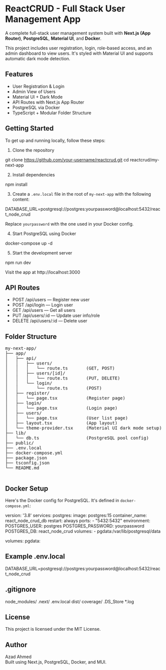 # ReactCRUD - Full Stack User Management App

A complete full-stack user management system built with **Next.js (App Router)**, **PostgreSQL**, **Material UI**, and **Docker**.

This project includes user registration, login, role-based access, and an admin dashboard to view users. It's styled with Material UI and supports automatic dark mode detection.

## Features

- User Registration & Login
- Admin View of Users
- Material UI + Dark Mode
- API Routes with Next.js App Router
- PostgreSQL via Docker
- TypeScript + Modular Folder Structure

## Getting Started

To get up and running locally, follow these steps:

1. Clone the repository

git clone https://github.com/your-username/reactcrud.git
cd reactcrud/my-next-app

2. Install dependencies

npm install

3. Create a `.env.local` file in the root of `my-next-app` with the following content:

DATABASE_URL=postgresql://postgres:yourpassword@localhost:5432/react_node_crud

Replace `yourpassword` with the one used in your Docker config.

4. Start PostgreSQL using Docker

docker-compose up -d

5. Start the development server

npm run dev

Visit the app at http://localhost:3000

## API Routes

- POST /api/users — Register new user
- POST /api/login — Login user
- GET /api/users — Get all users
- PUT /api/users/:id — Update user info/role
- DELETE /api/users/:id — Delete user

## Folder Structure
<pre>
my-next-app/
├── app/
│   ├── api/
│   │   ├── users/
│   │   │   └── route.ts       (GET, POST)
│   │   ├── users/[id]/
│   │   │   └── route.ts       (PUT, DELETE)
│   │   └── login/
│   │       └── route.ts       (POST)
│   ├── register/
│   │   └── page.tsx           (Register page)
│   ├── login/
│   │   └── page.tsx           (Login page)
│   ├── users/
│   │   └── page.tsx           (User list page)
│   ├── layout.tsx             (App layout)
│   └── theme-provider.tsx     (Material UI dark mode setup)
├── lib/
│   └── db.ts                  (PostgreSQL pool config)
├── public/
├── .env.local
├── docker-compose.yml
├── package.json
├── tsconfig.json
└── README.md
   </pre>

## Docker Setup

Here's the Docker config for PostgreSQL. It's defined in `docker-compose.yml`:

version: '3.8'
services:
  postgres:
    image: postgres:15
    container_name: react_node_crud_db
    restart: always
    ports:
      - "5432:5432"
    environment:
      POSTGRES_USER: postgres
      POSTGRES_PASSWORD: yourpassword
      POSTGRES_DB: react_node_crud
    volumes:
      - pgdata:/var/lib/postgresql/data

volumes:
  pgdata:

## Example .env.local

DATABASE_URL=postgresql://postgres:yourpassword@localhost:5432/react_node_crud

## .gitignore

node_modules/
.next/
.env.local
dist/
coverage/
.DS_Store
*.log

## License

This project is licensed under the MIT License.

## Author

Azad Ahmed  
Built using Next.js, PostgreSQL, Docker, and MUI.
